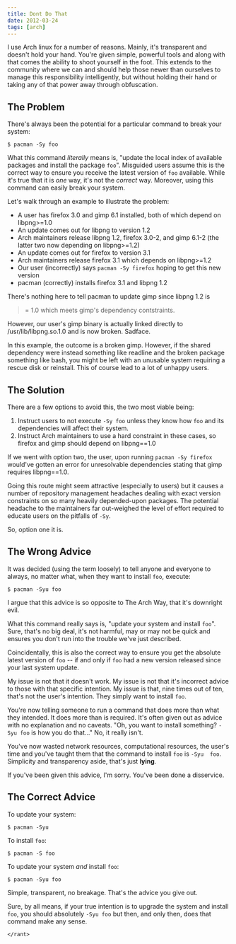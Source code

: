 ```yaml
---
title: Dont Do That
date: 2012-03-24
tags: [arch]
---
```


I use Arch linux for a number of reasons. Mainly, it's transparent and 
doesn't hold your hand. You're given simple, powerful tools and along 
with that comes the ability to shoot yourself in the foot. This extends 
to the community where we can and should help those newer than ourselves 
to manage this responsibility intelligently, but without holding their 
hand or taking any of that power away through obfuscation.

## The Problem

There's always been the potential for a particular command to break your 
system:

```
$ pacman -Sy foo
```

What this command *literally* means is, "update the local index of 
available packages and install the package `foo`". Misguided users 
assume this is the correct way to ensure you receive the latest version 
of `foo` available. While it's true that it is *one* way, it's not the 
*correct* way. Moreover, using this command can easily break your 
system.

Let's walk through an example to illustrate the problem:

* A user has firefox 3.0 and gimp 6.1 installed, both of which depend on 
  libpng>=1.0
* An update comes out for libpng to version 1.2
* Arch maintainers release libpng 1.2, firefox 3.0-2, and gimp 6.1-2 
  (the latter two now depending on libpng>=1.2)
* An update comes out for firefox to version 3.1
* Arch maintainers release firefox 3.1 which depends on libpng>=1.2
* Our user (incorrectly) says `pacman -Sy firefox` hoping to get this 
  new version
* pacman (correctly) installs firefox 3.1 and libpng 1.2

There's nothing here to tell pacman to update gimp since libpng 1.2 is 
>= 1.0 which meets gimp's dependency contstraints.

However, our user's gimp binary is actually linked directly to 
/usr/lib/libpng.so.1.0 and is now broken. Sadface.

In this example, the outcome is a broken gimp. However, if the shared 
dependency were instead something like readline and the broken package 
something like bash, you might be left with an unusable system requiring 
a rescue disk or reinstall. This of course lead to a lot of unhappy 
users.

## The Solution

There are a few options to avoid this, the two most viable being:

1. Instruct users to not execute `-Sy foo` unless they know how `foo` 
   and its dependencies will affect their system.
2. Instruct Arch maintainers to use a hard constraint in these cases, so 
   firefox and gimp should depend on libpng==1.0

If we went with option two, the user, upon running `pacman -Sy firefox` 
would've gotten an error for unresolvable dependencies stating that gimp 
requires libpng==1.0.

Going this route might seem attractive (especially to users) but it 
causes a number of repository management headaches dealing with exact 
version constraints on so many heavily depended-upon packages. The 
potential headache to the maintainers far out-weighed the level of 
effort required to educate users on the pitfalls of `-Sy`.

So, option one it is.

## The Wrong Advice

It was decided (using the term loosely) to tell anyone and everyone to 
always, no matter what, when they want to install `foo`, execute:

```
$ pacman -Syu foo
```

I argue that this advice is so opposite to The Arch Way, that it's 
downright evil.

What this command really says is, "update your system and install 
`foo`". Sure, that's no big deal, it's not harmful, may or may not be 
quick and ensures you don't run into the trouble we've just described.

Coincidentally, this is also the correct way to ensure you get the 
absolute latest version of `foo` -- if and only if `foo` had a new 
version released since your last system update.

My issue is not that it doesn't work. My issue is not that it's 
incorrect advice to those with that specific intention. My issue is 
that, nine times out of ten, that's not the user's intention. They 
simply want to install `foo`.

You're now telling someone to run a command that does more than what 
they intended. It does more than is required. It's often given out as 
advice with no explanation and no caveats. "Oh, you want to install 
something? `-Syu foo` is how you do that..." No, it really isn't.

You've now wasted network resources, computational resources, the user's 
time and you've taught them that the command to install `foo` is `-Syu 
foo`. Simplicity and transparency aside, that's just **lying**.

If you've been given this advice, I'm sorry. You've been done a 
disservice.

## The Correct Advice

To update your system:

```
$ pacman -Syu
```

To install `foo`:

```
$ pacman -S foo
```

To update your system *and* install `foo`:

```
$ pacman -Syu foo
```

Simple, transparent, no breakage. That's the advice you give out.

Sure, by all means, if your true intention is to upgrade the system and 
install `foo`, you should absolutely `-Syu foo` but then, and only then, 
does that command make any sense.

`</rant>`
